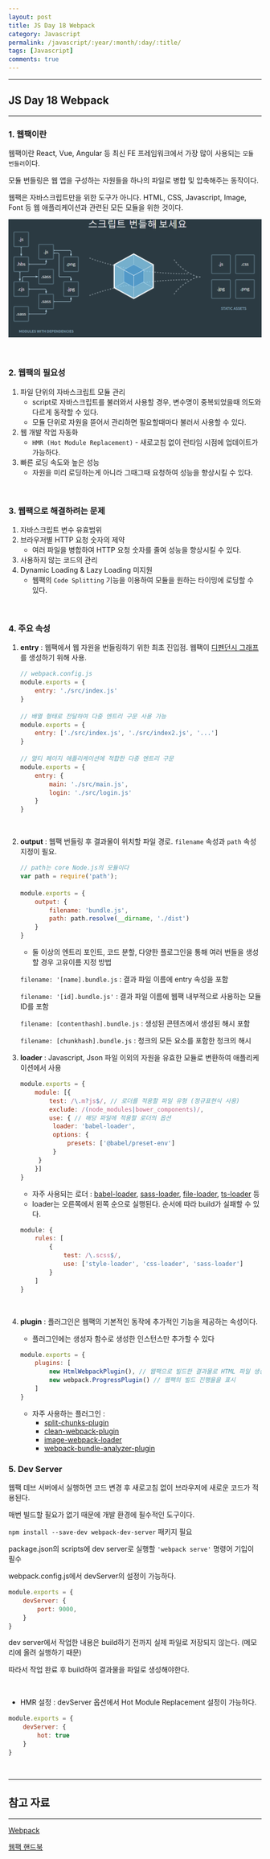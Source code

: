 ```yaml
---
layout: post
title: JS Day 18 Webpack
category: Javascript
permalink: /javascript/:year/:month/:day/:title/
tags: [Javascript]
comments: true
---
```


---

## JS Day 18 Webpack

---

### 1. 웹팩이란

웹팩이란 React, Vue, Angular 등 최신 FE 프레임워크에서 가장 많이 사용되는 `모듈 번들러`이다.

모듈 번들링은 웹 앱을 구성하는 자원들을 하나의 파일로 병합 및 압축해주는 동작이다.

웹팩은 자바스크립트만을 위한 도구가 아니다. HTML, CSS, Javascript, Image, Font 등 웹 애플리케이션과 관련된 모든 모듈을 위한 것이다.

![webpack](/assets/post/javascript/webpack_01.PNG)

<br>

### 2. 웹팩의 필요성

1. 파일 단위의 자바스크립트 모듈 관리
   - script로 자바스크립트를 불러와서 사용할 경우, 변수명이 중복되었을때 의도와 다르게 동작할 수 있다.
   - 모듈 단위로 자원을 뜯어서 관리하면 필요할때마다 불러서 사용할 수 있다.
2. 웹 개발 작업 자동화
   - `HMR (Hot Module Replacement)` - 새로고침 없이 런타임 시점에 업데이트가 가능하다.
3. 빠른 로딩 속도와 높은 성능
   - 자원을 미리 로딩하는게 아니라 그때그때 요청하여 성능을 향상시킬 수 있다.

<br>

### 3. 웹팩으로 해결하려는 문제

1. 자바스크립트 변수 유효범위
2. 브라우저별 HTTP 요청 숫자의 제약
   - 여러 파일을 병합하여 HTTP 요청 숫자를 줄여 성능을 향상시킬 수 있다.
3. 사용하지 않는 코드의 관리
4. Dynamic Loading & Lazy Loading 미지원
   - 웹팩의 `Code Splitting` 기능을 이용하여 모듈을 원하는 타이밍에 로딩할 수 있다.

<br>

### 4. 주요 속성

1. **entry** : 웹팩에서 웹 자원을 번들링하기 위한 최초 진입점. 웹팩이 [디펜던시 그래프](https://webpack.kr/concepts/dependency-graph/)를 생성하기 위해 사용.

   ```javascript
   // webpack.config.js
   module.exports = {
       entry: './src/index.js'
   }
   
   // 배열 형태로 전달하여 다중 엔트리 구문 사용 가능
   module.exports = {
       entry: ['./src/index.js', './src/index2.js', '...']
   }
   
   // 멀티 페이지 애플리케이션에 적합한 다중 엔트리 구문
   module.exports = {
       entry: {
           main: './src/main.js',
           login: './src/login.js' 
       }
   }
   ```

   <br>

2. **output** : 웹팩 번들링 후 결과물이 위치할 파일 경로. `filename` 속성과 `path` 속성 지정이 필요.

   ```javascript
   // path는 core Node.js의 모듈이다
   var path = require('path');
   
   module.exports = {
       output: {
           filename: 'bundle.js',
           path: path.resolve(__dirname, './dist')
       }
   }
   ```

   - 둘 이상의 엔트리 포인트, 코드 분할, 다양한 플로그인을 통해 여러 번들을 생성할 경우 고유이름 지정 방법

   `filename: '[name].bundle.js` : 결과 파일 이름에 entry 속성을 포함

   `filename: '[id].bundle.js'` : 결과 파일 이름에 웹팩 내부적으로 사용하는 모듈ID를 포함

   `filename: [contenthash].bundle.js` : 생성된 콘텐츠에서 생성된 해시 포함

   `filename: [chunkhash].bundle.js` : 청크의 모든 요소를 포함한 청크의 해시
   <br>

3. **loader** : Javascript, Json 파일 이외의 자원을 유효한 모듈로 변환하여 애플리케이션에서 사용

   ```javascript
   module.exports = {
       module: [{
           test: /\.m?js$/, // 로더를 적용할 파일 유형 (정규표현식 사용)
           exclude: /(node_modules|bower_components)/,
           use: { // 해당 파일에 적용할 로더의 옵션
           	loader: 'babel-loader',
           	options: {
           		presets: ['@babel/preset-env']
       		}
       	}
       }]
   }
   ```

   * 자주 사용되는 로더 : [babel-loader](https://webpack.js.org/loaders/babel-loader/#root), [sass-loader](https://webpack.js.org/loaders/sass-loader/#root), [file-loader](https://v4.webpack.js.org/loaders/file-loader/), [ts-loader](https://webpack.js.org/guides/typescript/#loader) 등
     <br>
   * loader는 오른쪽에서 왼쪽 순으로 실행된다. 순서에 따라 build가 실패할 수 있다.

   ```javascript
   module: {
       rules: [
           {
               test: /\.scss$/,
               use: ['style-loader', 'css-loader', 'sass-loader']
           }
       ]
   }
   ```

   <br>

4. **plugin** : 플러그인은 웹팩의 기본적인 동작에 추가적인 기능을 제공하는 속성이다.

   * 플러그인에는 생성자 함수로 생성한 인스턴스만 추가할 수 있다

   ```javascript
   module.exports = {
       plugins: [
           new HtmlWebpackPlugin(), // 웹팩으로 빌드한 결과물로 HTML 파일 생성
           new webpack.ProgressPlugin() // 웹팩의 빌드 진행율을 표시
       ]
   }
   ```

   * 자주 사용하는 플러그인 : 
     * [split-chunks-plugin](https://webpack.js.org/plugins/split-chunks-plugin/)
     * [clean-webpack-plugin](https://www.npmjs.com/package/clean-webpack-plugin)
     * [image-webpack-loader](https://github.com/tcoopman/image-webpack-loader)
     * [webpack-bundle-analyzer-plugin](https://github.com/webpack-contrib/webpack-bundle-analyzer)
       <br>

### 5. Dev Server

웹팩 데브 서버에서 실행하면 코드 변경 후 새로고침 없이 브라우저에 새로운 코드가 적용된다.

매번 빌드할 필요가 없기 때문에 개발 환경에 필수적인 도구이다.

`npm install --save-dev webpack-dev-server` 패키지 필요

package.json의 scripts에 dev server로 실행할 `'webpack serve'` 명령어 기입이 필수

webpack.config.js에서 devServer의 설정이 가능하다.

```javascript
module.exports = {
    devServer: {
        port: 9000,
    }
}
```

dev server에서 작업한 내용은 build하기 전까지 실제 파일로 저장되지 않는다. (메모리에 올려 실행하기 때문)

따라서 작업 완료 후 build하여 결과물을 파일로 생성해야한다.

<br>

- HMR 설정 : devServer 옵션에서 Hot Module Replacement 설정이 가능하다.

```javascript
module.exports = {
    devServer: {
        hot: true
    }
}
```

<br>

---

## 참고 자료

---

[Webpack](https://webpack.kr)

[웹팩 핸드북](https://joshua1988.github.io/webpack-guide/)

